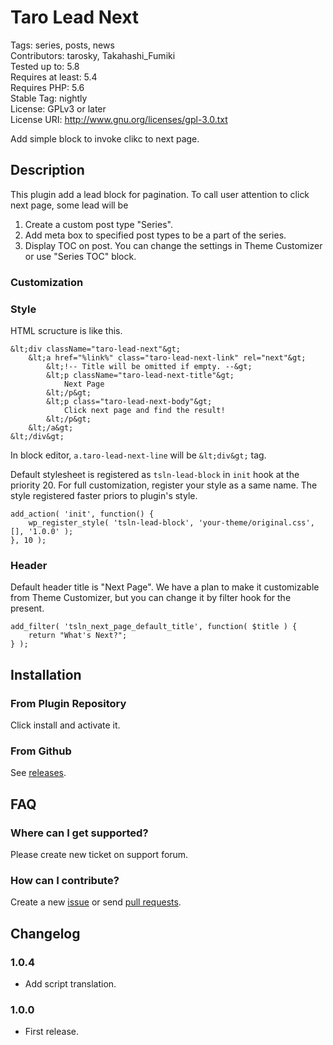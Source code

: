 # Taro Lead Next

Tags: series, posts, news  
Contributors: tarosky, Takahashi_Fumiki  
Tested up to: 5.8  
Requires at least: 5.4  
Requires PHP: 5.6  
Stable Tag: nightly  
License: GPLv3 or later  
License URI: http://www.gnu.org/licenses/gpl-3.0.txt

Add simple block to invoke clikc to next page.

## Description

This plugin add a lead block for pagination. To call user attention to click next page, some lead will be 

1. Create a custom post type "Series".
2. Add meta box to specified post types to be a part of the series.
3. Display TOC on post. You can change the settings in Theme Customizer or use "Series TOC" block.

### Customization

### Style

HTML scructure is like this.

```
&lt;div className="taro-lead-next"&gt;
	&lt;a href="%link%" class="taro-lead-next-link" rel="next"&gt;
		&lt;!-- Title will be omitted if empty. --&gt;
		&lt;p className="taro-lead-next-title"&gt;
			Next Page
		&lt;/p&gt;
		&lt;p class="taro-lead-next-body"&gt;
			Click next page and find the result!
		&lt;/p&gt;
	&lt;/a&gt;
&lt;/div&gt;
```

In block editor, `a.taro-lead-next-line` will be `&lt;div&gt;` tag.

Default stylesheet is registered as `tsln-lead-block` in `init` hook at the priority 20.
For full customization, register your style as a same name. The style registered faster priors to plugin's style.

```
add_action( 'init', function() {
	wp_register_style( 'tsln-lead-block', 'your-theme/original.css', [], '1.0.0' );
}, 10 );
```

### Header

Default header title is "Next Page". We have a plan to make it customizable from Theme Customizer, but you can change it by filter hook for the present.

```
add_filter( 'tsln_next_page_default_title', function( $title ) {
	return "What's Next?";
} );
```

## Installation

### From Plugin Repository

Click install and activate it.

### From Github

See [releases](https://github.com/tarosky/taro-lead-next/releases).

## FAQ

### Where can I get supported?

Please create new ticket on support forum.

### How can I contribute?

Create a new [issue](https://github.com/tarosky/taro-lead-next/issues) or send [pull requests](https://github.com/tarosky/taro-lead-next/pulls).

## Changelog

### 1.0.4

* Add script translation.

### 1.0.0

* First release.
